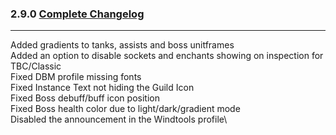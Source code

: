 ### 2.9.0 [Complete Changelog](https://github.com/eltreum0/eltruism/blob/main/Changelog.md)
___
Added gradients to tanks, assists and boss unitframes\
Added an option to disable sockets and enchants showing on inspection for TBC/Classic\
Fixed DBM profile missing fonts\
Fixed Instance Text not hiding the Guild Icon\
Fixed Boss debuff/buff icon position\
Fixed Boss health color due to light/dark/gradient mode\
Disabled the announcement in the Windtools profile\
